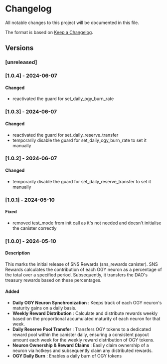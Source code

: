 # Changelog

All notable changes to this project will be documented in this file.

The format is based on [Keep a Changelog](https://keepachangelog.com/en/1.0.0/).

## Versions

### [unreleased]

### [1.0.4] - 2024-06-07

#### Changed

- reactivated the guard for set_daily_ogy_burn_rate

### [1.0.3] - 2024-06-07

#### Changed

- reactivated the guard for set_daily_reserve_transfer
- temporarily disable the guard for set_daily_ogy_burn_rate to set it manually

### [1.0.2] - 2024-06-07

#### Changed

- temporarily disable the guard for set_daily_reserve_transfer to set it manually

### [1.0.1] - 2024-05-10

#### Fixed

- removed test_mode from init call as it's not needed and doesn't initialise the canister correctly

### [1.0.0] - 2024-05-10

#### Description

This marks the initial release of SNS Rewards (sns_rewards canister). SNS Rewards calculates the contribution of each OGY neuron as a percentage of the total over a specified period. Subsequently, it transfers the DAO's treasury rewards based on these percentages.

#### Added

- **Daily OGY Neuron Synchronization** : Keeps track of each OGY neuron's maturity gains on a daily basis.
- **Weekly Reward Distribution** : Calculate and distribute rewards weekly based on the proportional accumulated maturity of each neuron for that week.
- **Daily Reserve Pool Transfer** : Transfers OGY tokens to a dedicated reward pool within the canister daily, ensuring a consistent payout amount each week for the weekly reward distribution of OGY tokens.
- **Neuron Ownership & Reward Claims** : Easily claim ownership of a neuron via hotkeys and subsequently claim any distributed rewards.
- **OGY Daily Burn** : Enables a daily burn of OGY tokens
